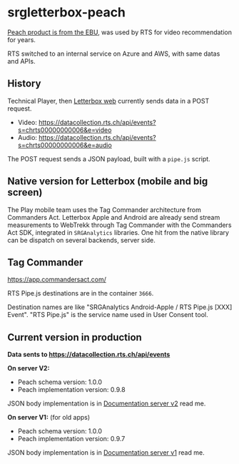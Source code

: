 # srgletterbox-peach


[Peach product is from the EBU](https://peach.ebu.io/), was used by RTS for video recommendation for years.

RTS switched to an internal service on Azure and AWS, with same datas and APIs.

## History

Technical Player, then [Letterbox web](https://github.com/sRGSSR/srgletterbox-web/) currently sends data in a POST request.

- Video: https://datacollection.rts.ch/api/events?s=chrts00000000006&e=video
- Audio: https://datacollection.rts.ch/api/events?s=chrts00000000006&e=audio

The POST request sends a JSON payload, built with a `pipe.js` script.

## Native version for Letterbox (mobile and big screen)

The Play mobile team uses the Tag Commander architecture from Commanders Act. Letterbox Apple and Android are already send stream measurements to WebTrekk through Tag Commander with the Commanders Act SDK, integrated in `SRGAnalytics` libraries. One hit from the native library can be dispatch on several backends, server side.

## Tag Commander

https://app.commandersact.com/

RTS Pipe.js destinations are in the container `3666`.

Destination names are like "SRGAnalytics Android-Apple / RTS Pipe.js [XXX] Event".
"RTS Pipe.js" is the service name used in User Consent tool.

## Current version in production

**Data sents to https://datacollection.rts.ch/api/events**

**On server V2:**

- Peach schema version: 1.0.0               
- Peach implementation version: 0.9.8

JSON body implementation is in [Documentation server v2](Documentation-server_v2/README.md) read me.

**On server V1:** (for old apps)

- Peach schema version: 1.0.0               
- Peach implementation version: 0.9.7

JSON body implementation is in [Documentation server v1](Documentation-server_v1/README.md) read me.

